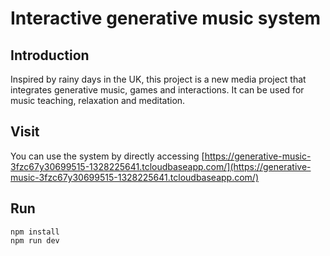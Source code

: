 # Interactive generative music system
## Introduction
Inspired by rainy days in the UK, this project is a new media project that integrates generative music, games and interactions. It can be used for music teaching, relaxation and meditation.

## Visit
You can use the system by directly accessing [https://generative-music-3fzc67y30699515-1328225641.tcloudbaseapp.com/](https://generative-music-3fzc67y30699515-1328225641.tcloudbaseapp.com/)

## Run
```plain
npm install
npm run dev
```

